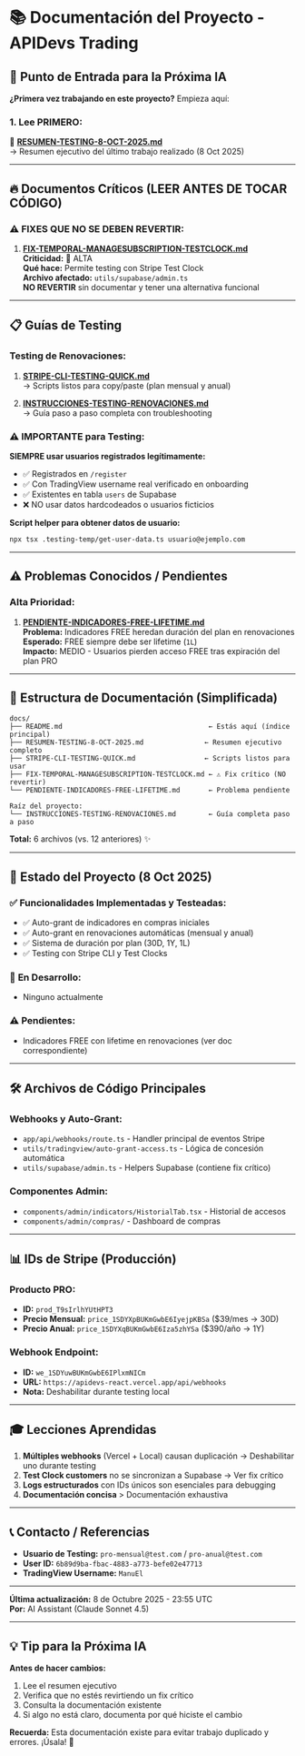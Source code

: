 # 📚 Documentación del Proyecto - APIDevs Trading

## 🎯 Punto de Entrada para la Próxima IA

**¿Primera vez trabajando en este proyecto?** Empieza aquí:

### **1. Lee PRIMERO:**
📄 **[RESUMEN-TESTING-8-OCT-2025.md](./RESUMEN-TESTING-8-OCT-2025.md)**  
→ Resumen ejecutivo del último trabajo realizado (8 Oct 2025)

---

## 🔥 Documentos Críticos (LEER ANTES DE TOCAR CÓDIGO)

### **⚠️ FIXES QUE NO SE DEBEN REVERTIR:**

1. **[FIX-TEMPORAL-MANAGESUBSCRIPTION-TESTCLOCK.md](./FIX-TEMPORAL-MANAGESUBSCRIPTION-TESTCLOCK.md)**  
   **Criticidad:** 🔴 ALTA  
   **Qué hace:** Permite testing con Stripe Test Clock  
   **Archivo afectado:** `utils/supabase/admin.ts`  
   **NO REVERTIR** sin documentar y tener una alternativa funcional

---

## 📋 Guías de Testing

### **Testing de Renovaciones:**

1. **[STRIPE-CLI-TESTING-QUICK.md](./STRIPE-CLI-TESTING-QUICK.md)**  
   → Scripts listos para copy/paste (plan mensual y anual)

2. **[INSTRUCCIONES-TESTING-RENOVACIONES.md](../INSTRUCCIONES-TESTING-RENOVACIONES.md)**  
   → Guía paso a paso completa con troubleshooting

### **⚠️ IMPORTANTE para Testing:**

**SIEMPRE usar usuarios registrados legítimamente:**
- ✅ Registrados en `/register`
- ✅ Con TradingView username real verificado en onboarding
- ✅ Existentes en tabla `users` de Supabase
- ❌ NO usar datos hardcodeados o usuarios ficticios

**Script helper para obtener datos de usuario:**
```bash
npx tsx .testing-temp/get-user-data.ts usuario@ejemplo.com
```

---

## ⚠️ Problemas Conocidos / Pendientes

### **Alta Prioridad:**

1. **[PENDIENTE-INDICADORES-FREE-LIFETIME.md](./PENDIENTE-INDICADORES-FREE-LIFETIME.md)**  
   **Problema:** Indicadores FREE heredan duración del plan en renovaciones  
   **Esperado:** FREE siempre debe ser lifetime (`1L`)  
   **Impacto:** MEDIO - Usuarios pierden acceso FREE tras expiración del plan PRO

---

## 📁 Estructura de Documentación (Simplificada)

```
docs/
├── README.md                                    ← Estás aquí (índice principal)
├── RESUMEN-TESTING-8-OCT-2025.md               ← Resumen ejecutivo completo
├── STRIPE-CLI-TESTING-QUICK.md                 ← Scripts listos para usar
├── FIX-TEMPORAL-MANAGESUBSCRIPTION-TESTCLOCK.md ← ⚠️ Fix crítico (NO revertir)
└── PENDIENTE-INDICADORES-FREE-LIFETIME.md       ← Problema pendiente

Raíz del proyecto:
└── INSTRUCCIONES-TESTING-RENOVACIONES.md        ← Guía completa paso a paso
```

**Total:** 6 archivos (vs. 12 anteriores) ✨

---

## 🚀 Estado del Proyecto (8 Oct 2025)

### ✅ **Funcionalidades Implementadas y Testeadas:**
- ✅ Auto-grant de indicadores en compras iniciales
- ✅ Auto-grant en renovaciones automáticas (mensual y anual)
- ✅ Sistema de duración por plan (30D, 1Y, 1L)
- ✅ Testing con Stripe CLI y Test Clocks

### 🔄 **En Desarrollo:**
- Ninguno actualmente

### ⚠️ **Pendientes:**
- Indicadores FREE con lifetime en renovaciones (ver doc correspondiente)

---

## 🛠️ Archivos de Código Principales

### **Webhooks y Auto-Grant:**
- `app/api/webhooks/route.ts` - Handler principal de eventos Stripe
- `utils/tradingview/auto-grant-access.ts` - Lógica de concesión automática
- `utils/supabase/admin.ts` - Helpers Supabase (contiene fix crítico)

### **Componentes Admin:**
- `components/admin/indicators/HistorialTab.tsx` - Historial de accesos
- `components/admin/compras/` - Dashboard de compras

---

## 📊 IDs de Stripe (Producción)

### **Producto PRO:**
- **ID:** `prod_T9sIrlhYUtHPT3`
- **Precio Mensual:** `price_1SDYXpBUKmGwbE6IyejpKBSa` ($39/mes → 30D)
- **Precio Anual:** `price_1SDYXqBUKmGwbE6Iza5zhYSa` ($390/año → 1Y)

### **Webhook Endpoint:**
- **ID:** `we_1SDYuwBUKmGwbE6IPlxmNICm`
- **URL:** `https://apidevs-react.vercel.app/api/webhooks`
- **Nota:** Deshabilitar durante testing local

---

## 🎓 Lecciones Aprendidas

1. **Múltiples webhooks** (Vercel + Local) causan duplicación → Deshabilitar uno durante testing
2. **Test Clock customers** no se sincronizan a Supabase → Ver fix crítico
3. **Logs estructurados** con IDs únicos son esenciales para debugging
4. **Documentación concisa** > Documentación exhaustiva

---

## 📞 Contacto / Referencias

- **Usuario de Testing:** `pro-mensual@test.com` / `pro-anual@test.com`
- **User ID:** `6b89d9ba-fbac-4883-a773-befe02e47713`
- **TradingView Username:** `ManuEl`

---

**Última actualización:** 8 de Octubre 2025 - 23:55 UTC  
**Por:** AI Assistant (Claude Sonnet 4.5)

---

## 💡 Tip para la Próxima IA

**Antes de hacer cambios:**
1. Lee el resumen ejecutivo
2. Verifica que no estés revirtiendo un fix crítico
3. Consulta la documentación existente
4. Si algo no está claro, documenta por qué hiciste el cambio

**Recuerda:** Esta documentación existe para evitar trabajo duplicado y errores. ¡Úsala! 🚀


